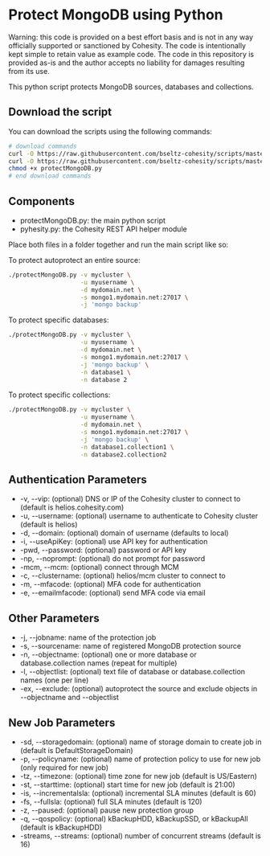 # Protect MongoDB using Python

Warning: this code is provided on a best effort basis and is not in any way officially supported or sanctioned by Cohesity. The code is intentionally kept simple to retain value as example code. The code in this repository is provided as-is and the author accepts no liability for damages resulting from its use.

This python script protects MongoDB sources, databases and collections.

## Download the script

You can download the scripts using the following commands:

```bash
# download commands
curl -O https://raw.githubusercontent.com/bseltz-cohesity/scripts/master/python/protectMongoDB/protectMongoDB.py
curl -O https://raw.githubusercontent.com/bseltz-cohesity/scripts/master/python/pyhesity.py
chmod +x protectMongoDB.py
# end download commands
```

## Components

* protectMongoDB.py: the main python script
* pyhesity.py: the Cohesity REST API helper module

Place both files in a folder together and run the main script like so:

To protect autoprotect an entire source:

```bash
./protectMongoDB.py -v mycluster \
                    -u myusername \
                    -d mydomain.net \
                    -s mongo1.mydomain.net:27017 \
                    -j 'mongo backup'
```

To protect specific databases:

```bash
./protectMongoDB.py -v mycluster \
                    -u myusername \
                    -d mydomain.net \
                    -s mongo1.mydomain.net:27017 \
                    -j 'mongo backup' \
                    -n database1 \
                    -n database 2
```

To protect specific collections:

```bash
./protectMongoDB.py -v mycluster \
                    -u myusername \
                    -d mydomain.net \
                    -s mongo1.mydomain.net:27017 \
                    -j 'mongo backup' \
                    -n database1.collection1 \
                    -n database2.collection2
```

## Authentication Parameters

* -v, --vip: (optional) DNS or IP of the Cohesity cluster to connect to (default is helios.cohesity.com)
* -u, --username: (optional) username to authenticate to Cohesity cluster (default is helios)
* -d, --domain: (optional) domain of username (defaults to local)
* -i, --useApiKey: (optional) use API key for authentication
* -pwd, --password: (optional) password or API key
* -np, --noprompt: (optional) do not prompt for password
* -mcm, --mcm: (optional) connect through MCM
* -c, --clustername: (optional) helios/mcm cluster to connect to
* -m, --mfacode: (optional) MFA code for authentication
* -e, --emailmfacode: (optional) send MFA code via email

## Other Parameters

* -j, --jobname: name of the protection job
* -s, --sourcename: name of registered MongoDB protection source
* -n, --objectname: (optional) one or more database or database.collection names (repeat for multiple)
* -l, --objectlist: (optional) text file of database or database.collection names (one per line)
* -ex, --exclude: (optional) autoprotect the source and exclude objects in --objectname and --objectlist

## New Job Parameters

* -sd, --storagedomain: (optional) name of storage domain to create job in (default is DefaultStorageDomain)
* -p, --policyname: (optional) name of protection policy to use for new job (only required for new job)
* -tz, --timezone: (optional) time zone for new job (default is US/Eastern)
* -st, --starttime: (optional) start time for new job (default is 21:00)
* -is, --incrementalsla: (optional) incremental SLA minutes (default is 60)
* -fs, --fullsla: (optional) full SLA minutes (default is 120)
* -z, --paused: (optional) pause new protection group
* -q, --qospolicy: (optional) kBackupHDD, kBackupSSD, or kBackupAll (default is kBackupHDD)
* -streams, --streams: (optional) number of concurrent streams (default is 16)
